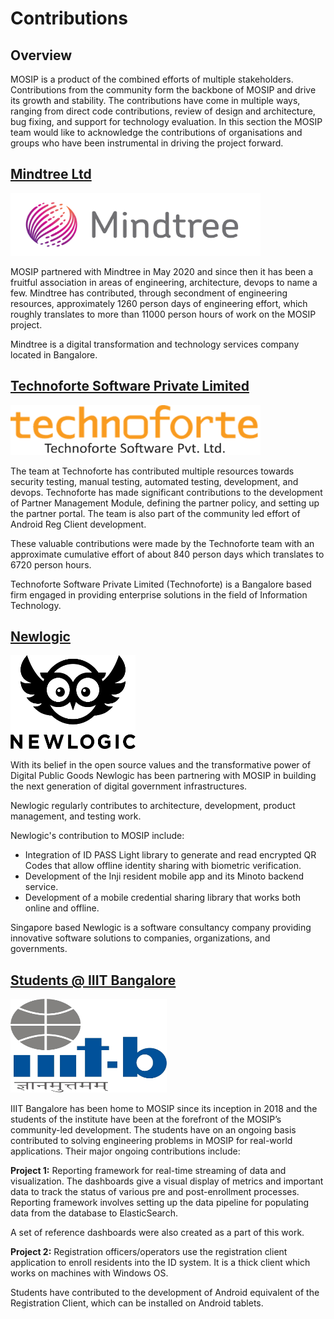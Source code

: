 # Contributions


## Overview
MOSIP is a product of the combined efforts of multiple stakeholders. Contributions from the community form the backbone of MOSIP and drive its growth and stability. The contributions have come in multiple ways, ranging from direct code contributions, review of design and architecture, bug fixing, and support for technology evaluation. In this section the MOSIP team would like to acknowledge the contributions of organisations and groups who have been instrumental in driving the project forward. 

## [Mindtree Ltd](https://www.mindtree.com/)

<img src="_images/mindtree-logo.png" width="400" height="100">

MOSIP partnered with Mindtree in May 2020 and since then it has been a fruitful association in areas of engineering, architecture, devops to name a few. Mindtree has contributed, through secondment of engineering resources, approximately 1260 person days of engineering effort, which roughly translates to more than 11000 person hours of work on the MOSIP project.

Mindtree is a digital transformation and technology services company located in Bangalore. 

## [Technoforte Software Private Limited](https://www.technoforte.co.in/)

<img src="_images/technoforte-logo.png" width="400" height="80">

The team at Technoforte has contributed multiple resources towards security testing, manual testing, automated testing, development, and devops.
Technoforte has made significant contributions to the development of Partner Management Module, defining the partner policy, and setting up the partner portal. The team is also part of  the community led effort of Android Reg Client development. 

These valuable contributions were made by the Technoforte team with an approximate cumulative effort of about 840 person days which translates to 6720 person hours.

Technoforte Software Private Limited (Technoforte) is a Bangalore based firm engaged in providing enterprise solutions in the field of Information Technology.

## [Newlogic](https://newlogic.com/)

<img src="_images/newlogic-logo.png" width="200" height="150">

With its belief in the open source values and the transformative power of Digital Public Goods Newlogic has been partnering with MOSIP in building the next generation of digital government infrastructures.

Newlogic regularly contributes to architecture, development, product management, and testing work.

Newlogic's contribution to MOSIP include:
* Integration of ID PASS Light library to generate and read encrypted QR Codes that allow offline identity sharing with biometric verification.
* Development of the Inji resident mobile app and its Minoto backend service.
* Development of a mobile credential sharing library that works both online and offline.

Singapore based Newlogic is a software consultancy company providing innovative software solutions to companies, organizations, and governments.

## [Students @ IIIT Bangalore](https://www.iiitb.ac.in/)

<img src="_images/iiitb-logo.png" width="250" height="150">

IIIT Bangalore has been home to MOSIP since its inception in 2018 and the students of the institute have been at the forefront of the MOSIP’s community-led development. The students have on an ongoing basis contributed to solving engineering problems in MOSIP for real-world applications. Their major ongoing contributions include:

**Project 1:** Reporting framework for real-time streaming of data and visualization. The dashboards give a visual display of metrics and important data to track the status of various pre and post-enrollment processes. Reporting framework involves setting up the data pipeline for populating data from the database to ElasticSearch. 

A set of reference dashboards were also created as a part of this work.
 
**Project 2:** Registration officers/operators use the registration client application to enroll residents into the ID system. It is a thick client which works on machines with Windows OS. 

Students have contributed to the development of Android equivalent of the Registration Client, which can be installed on Android tablets.
